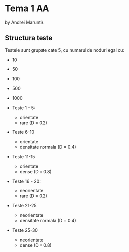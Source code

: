 # Tema 1 AA

by Andrei Maruntis

## Structura teste

Testele sunt grupate cate 5, cu numarul de noduri egal cu:

- 10
- 50
- 100
- 500
- 1000

- Teste 1 - 5:
  - orientate
  - rare (D = 0.2)
- Teste 6-10
  - orientate
  - densitate normala (D = 0.4)
- Teste 11-15
  - orientate
  - dense (D = 0.8)
- Teste 16 - 20:
  - neorientate
  - rare (D = 0.2)
- Teste 21-25
  - neorientate
  - densitate normala (D = 0.4)
- Teste 25-30
  - neorientate
  - dense (D = 0.8)